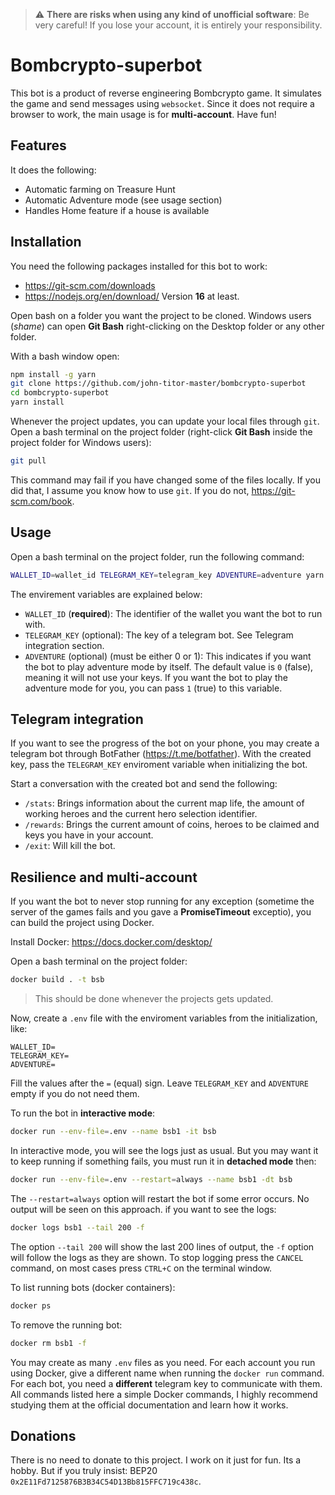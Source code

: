 > :warning: **There are risks when using any kind of unofficial software**: Be very careful! If you lose your account, it is entirely your responsibility.
# Bombcrypto-superbot

This bot is a product of reverse engineering Bombcrypto game. It simulates the game and send messages using `websocket`. Since it does not require a browser to work, the main usage is for **multi-account**. Have fun!

## Features

It does the following:
- Automatic farming on Treasure Hunt
- Automatic Adventure mode (see usage section)
- Handles Home feature if a house is available

## Installation

You need the following packages installed for this bot to work:

- https://git-scm.com/downloads
- https://nodejs.org/en/download/ Version **16** at least.

Open bash on a folder you want the project to be cloned. Windows users (*shame*) can open **Git Bash** right-clicking on the Desktop folder or any other folder.

With a bash window open:

```bash
npm install -g yarn
git clone https://github.com/john-titor-master/bombcrypto-superbot
cd bombcrypto-superbot
yarn install
```

Whenever the project updates, you can update your local files through `git`. Open a bash terminal on the project folder (right-click **Git Bash** inside the project folder for Windows users):

```bash
git pull
```

This command may fail if you have changed some of the files locally. If you did that, I assume you know how to use `git`. If you do not, https://git-scm.com/book.

## Usage

Open a bash terminal on the project folder, run the following command:

```bash
WALLET_ID=wallet_id TELEGRAM_KEY=telegram_key ADVENTURE=adventure yarn go
```

The envirement variables are explained below:
- `WALLET_ID` (**required**): The identifier of the wallet you want the bot to run with.
- `TELEGRAM_KEY` (optional): The key of a telegram bot. See Telegram integration section.
- `ADVENTURE` (optional) (must be either 0 or 1): This indicates if you want the bot to play adventure mode by itself. The default value is `0` (false), meaning it will not use your keys. If you want the bot to play the adventure mode for you, you can pass `1` (true) to this variable.

## Telegram integration

If you want to see the progress of the bot on your phone, you may create a telegram bot through BotFather (https://t.me/botfather). With the created key, pass the `TELEGRAM_KEY` enviroment variable when initializing the bot.

Start a conversation with the created bot and send the following:
- `/stats`: Brings information about the current map life, the amount of working heroes and the current hero selection identifier.
- `/rewards`: Brings the current amount of coins, heroes to be claimed and keys you have in your account.
- `/exit`: Will kill the bot.

## Resilience and multi-account

If you want the bot to never stop running for any exception (sometime the server of the games fails and you gave a **PromiseTimeout** exceptio), you can build the project using Docker.

Install Docker: https://docs.docker.com/desktop/

Open a bash terminal on the project folder:

```bash
docker build . -t bsb
```

> This should be done whenever the projects gets updated.

Now, create a `.env` file with the enviroment variables from the initialization, like:

```
WALLET_ID=
TELEGRAM_KEY=
ADVENTURE=
```

Fill the values after the `=` (equal) sign. Leave `TELEGRAM_KEY` and `ADVENTURE` empty if you do not need them.

To run the bot in **interactive mode**:

```bash
docker run --env-file=.env --name bsb1 -it bsb
```

In interactive mode, you will see the logs just as usual. But you may want it to keep running if something fails, you must run it in **detached mode** then:

```bash
docker run --env-file=.env --restart=always --name bsb1 -dt bsb
```

The `--restart=always` option will restart the bot if some error occurs. No output will be seen on this approach. if you want to see the logs:

```bash
docker logs bsb1 --tail 200 -f
```

The option `--tail 200` will show the last 200 lines of output, the `-f` option will follow the logs as they are shown. To stop logging press the `CANCEL` command, on most cases press `CTRL+C` on the terminal window.

To list running bots (docker containers):

```bash
docker ps
```

To remove the running bot:

```bash
docker rm bsb1 -f
```

You may create as many `.env` files as you need. For each account you run using Docker, give a different name when running the `docker run` command. For each bot, you need a **different** telegram key to communicate with them. All commands listed here a simple Docker commands, I highly recommend studying them at the official documentation and learn how it works.

## Donations

There is no need to donate to this project. I work on it just for fun. Its a hobby. But if
you truly insist: BEP20 `0x2E11Fd7125876B3B34C54D13Bb815FFC719c438c`.

